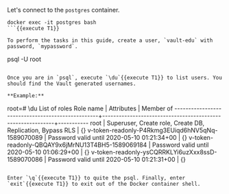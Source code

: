 Let's connect to the `postgres` container.

```
docker exec -it postgres bash
```{{execute T1}}

To perform the tasks in this guide, create a user, `vault-edu` with password, `mypassword`.

```
psql -U root
```{{execute T1}}

Once you are in `psql`, execute `\du`{{execute T1}} to list users. You should find the Vault generated usernames.

**Example:**

```
root=# \du
                                                       List of roles
                    Role name                     |                         Attributes                         | Member of
--------------------------------------------------+------------------------------------------------------------+-----------
 root                                             | Superuser, Create role, Create DB, Replication, Bypass RLS | {}
 v-token-readonly-P4Rkmg3EUiqd6hNV5qNq-1589070089 | Password valid until 2020-05-10 01:21:34+00                | {}
 v-token-readonly-QBQAY9x6jMrNU13T4BH5-1589069184 | Password valid until 2020-05-10 01:06:29+00                | {}
 v-token-readonly-ysCQRRKLYi6uzXxx8ssD-1589070086 | Password valid until 2020-05-10 01:21:31+00                | {}
```

Enter `\q`{{execute T1}} to quite the psql. Finally, enter `exit`{{execute T1}} to exit out of the Docker container shell.
